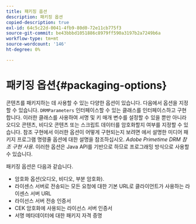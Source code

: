 ```yaml
---
title: 패키징 옵션
description: 패키징 옵션
copied-description: true
exl-id: 64c5c22d-0041-4fb9-80d0-72e11cb775f3
source-git-commit: be43bbbd1051886c8979ff590a3197b2a7249b6a
workflow-type: tm+mt
source-wordcount: '146'
ht-degree: 0%

---
```


# 패키징 옵션{#packaging-options}

콘텐츠를 패키지하는 데 사용할 수 있는 다양한 옵션이 있습니다. 다음에서 옵션을 지정할 수 있습니다. `DRMParameters` 인터페이스할 수 있는 클래스를 인터페이스하고 구현합니다. 이러한 클래스를 사용하여 서명 및 키 매개 변수를 설정할 수 있을 뿐만 아니라 오디오 콘텐츠, 비디오 콘텐츠 또는 스크립트 데이터를 암호화할지 여부를 지정할 수 있습니다. 참조 구현에서 이러한 옵션이 어떻게 구현되는지 보려면 에서 설명한 미디어 패키지 프로그램 명령줄 옵션에 대한 설명을 참조하십시오. *Adobe Primetime DRM 참조 구현 사용*. 이러한 옵션은 Java API를 기반으로 하므로 프로그래밍 방식으로 사용할 수 있습니다.

패키징 옵션은 다음과 같습니다.

* 암호화 옵션(오디오, 비디오, 부분 암호화).
* 라이센스 서버로 전송되는 모든 요청에 대한 기본 URL로 클라이언트가 사용하는 라이센스 서버 URL
* 라이선스 서버 전송 인증서
* CEK 암호화에 사용되는 라이선스 서버 인증서
* 서명 메타데이터에 대한 패키지 자격 증명
